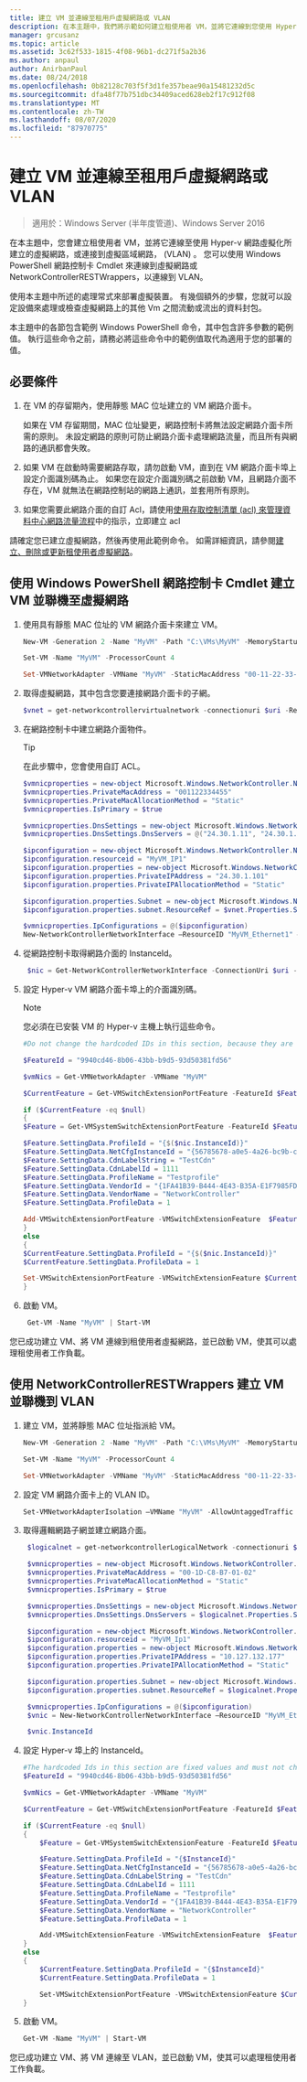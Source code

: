 ```yaml
---
title: 建立 VM 並連線至租用戶虛擬網路或 VLAN
description: 在本主題中，我們將示範如何建立租使用者 VM，並將它連線到您使用 Hyper-v 網路虛擬化建立的虛擬網路，或連接到虛擬區域網路（ (VLAN) ）。
manager: grcusanz
ms.topic: article
ms.assetid: 3c62f533-1815-4f08-96b1-dc271f5a2b36
ms.author: anpaul
author: AnirbanPaul
ms.date: 08/24/2018
ms.openlocfilehash: 0b82128c703f5f3d1fe357beae90a15481232d5c
ms.sourcegitcommit: dfa48f77b751dbc34409aced628eb2f17c912f08
ms.translationtype: MT
ms.contentlocale: zh-TW
ms.lasthandoff: 08/07/2020
ms.locfileid: "87970775"
---
```

# <a name="create-a-vm-and-connect-to-a-tenant-virtual-network-or-vlan"></a>建立 VM 並連線至租用戶虛擬網路或 VLAN

>適用於：Windows Server (半年度管道)、Windows Server 2016

在本主題中，您會建立租使用者 VM，並將它連線至使用 Hyper-v 網路虛擬化所建立的虛擬網路，或連接到虛擬區域網路， (VLAN) 。 您可以使用 Windows PowerShell 網路控制卡 Cmdlet 來連線到虛擬網路或 NetworkControllerRESTWrappers，以連線到 VLAN。

使用本主題中所述的處理常式來部署虛擬裝置。 有幾個額外的步驟，您就可以設定設備來處理或檢查虛擬網路上的其他 Vm 之間流動或流出的資料封包。

本主題中的各節包含範例 Windows PowerShell 命令，其中包含許多參數的範例值。 執行這些命令之前，請務必將這些命令中的範例值取代為適用于您的部署的值。


## <a name="prerequisites"></a>必要條件

1. 在 VM 的存留期內，使用靜態 MAC 位址建立的 VM 網路介面卡。<p>如果在 VM 存留期間，MAC 位址變更，網路控制卡將無法設定網路介面卡所需的原則。 未設定網路的原則可防止網路介面卡處理網路流量，而且所有與網路的通訊都會失敗。

2. 如果 VM 在啟動時需要網路存取，請勿啟動 VM，直到在 VM 網路介面卡埠上設定介面識別碼為止。 如果您在設定介面識別碼之前啟動 VM，且網路介面不存在，VM 就無法在網路控制站的網路上通訊，並套用所有原則。

3. 如果您需要此網路介面的自訂 Acl，請使用[使用存取控制清單 (acl) 來管理資料中心網路流量流程](../../sdn/manage/Use-Access-Control-Lists--ACLs--to-Manage-Datacenter-Network-Traffic-Flow.md)中的指示，立即建立 acl

請確定您已建立虛擬網路，然後再使用此範例命令。 如需詳細資訊，請參閱[建立、刪除或更新租使用者虛擬網路](https://technet.microsoft.com/windows-server-docs/networking/sdn/manage/create%2c-delete%2c-or-update-tenant-virtual-networks)。

## <a name="create-a-vm-and-connect-to-a-virtual-network-by-using-the-windows-powershell-network-controller-cmdlets"></a>使用 Windows PowerShell 網路控制卡 Cmdlet 建立 VM 並聯機至虛擬網路


1. 使用具有靜態 MAC 位址的 VM 網路介面卡來建立 VM。

   ```PowerShell
   New-VM -Generation 2 -Name "MyVM" -Path "C:\VMs\MyVM" -MemoryStartupBytes 4GB -VHDPath "c:\VMs\MyVM\Virtual Hard Disks\WindowsServer2016.vhdx" -SwitchName "SDNvSwitch"

   Set-VM -Name "MyVM" -ProcessorCount 4

   Set-VMNetworkAdapter -VMName "MyVM" -StaticMacAddress "00-11-22-33-44-55"
   ```

2. 取得虛擬網路，其中包含您要連接網路介面卡的子網。

   ```Powershell
   $vnet = get-networkcontrollervirtualnetwork -connectionuri $uri -ResourceId "Contoso_WebTier"
   ```

3. 在網路控制卡中建立網路介面物件。

   >[!TIP]
   >在此步驟中，您會使用自訂 ACL。

   ```PowerShell
   $vmnicproperties = new-object Microsoft.Windows.NetworkController.NetworkInterfaceProperties
   $vmnicproperties.PrivateMacAddress = "001122334455"
   $vmnicproperties.PrivateMacAllocationMethod = "Static"
   $vmnicproperties.IsPrimary = $true

   $vmnicproperties.DnsSettings = new-object Microsoft.Windows.NetworkController.NetworkInterfaceDnsSettings
   $vmnicproperties.DnsSettings.DnsServers = @("24.30.1.11", "24.30.1.12")

   $ipconfiguration = new-object Microsoft.Windows.NetworkController.NetworkInterfaceIpConfiguration
   $ipconfiguration.resourceid = "MyVM_IP1"
   $ipconfiguration.properties = new-object Microsoft.Windows.NetworkController.NetworkInterfaceIpConfigurationProperties
   $ipconfiguration.properties.PrivateIPAddress = "24.30.1.101"
   $ipconfiguration.properties.PrivateIPAllocationMethod = "Static"

   $ipconfiguration.properties.Subnet = new-object Microsoft.Windows.NetworkController.Subnet
   $ipconfiguration.properties.subnet.ResourceRef = $vnet.Properties.Subnets[0].ResourceRef

   $vmnicproperties.IpConfigurations = @($ipconfiguration)
   New-NetworkControllerNetworkInterface –ResourceID "MyVM_Ethernet1" –Properties $vmnicproperties –ConnectionUri $uri
   ```

4. 從網路控制卡取得網路介面的 InstanceId。

   ```PowerShell
    $nic = Get-NetworkControllerNetworkInterface -ConnectionUri $uri -ResourceId "MyVM-Ethernet1"
   ```

5. 設定 Hyper-v VM 網路介面卡埠上的介面識別碼。

   >[!NOTE]
   >您必須在已安裝 VM 的 Hyper-v 主機上執行這些命令。

   ```PowerShell
   #Do not change the hardcoded IDs in this section, because they are fixed values and must not change.

   $FeatureId = "9940cd46-8b06-43bb-b9d5-93d50381fd56"

   $vmNics = Get-VMNetworkAdapter -VMName "MyVM"

   $CurrentFeature = Get-VMSwitchExtensionPortFeature -FeatureId $FeatureId -VMNetworkAdapter $vmNics

   if ($CurrentFeature -eq $null)
   {
   $Feature = Get-VMSystemSwitchExtensionPortFeature -FeatureId $FeatureId

   $Feature.SettingData.ProfileId = "{$($nic.InstanceId)}"
   $Feature.SettingData.NetCfgInstanceId = "{56785678-a0e5-4a26-bc9b-c0cba27311a3}"
   $Feature.SettingData.CdnLabelString = "TestCdn"
   $Feature.SettingData.CdnLabelId = 1111
   $Feature.SettingData.ProfileName = "Testprofile"
   $Feature.SettingData.VendorId = "{1FA41B39-B444-4E43-B35A-E1F7985FD548}"
   $Feature.SettingData.VendorName = "NetworkController"
   $Feature.SettingData.ProfileData = 1

   Add-VMSwitchExtensionPortFeature -VMSwitchExtensionFeature  $Feature -VMNetworkAdapter $vmNics
   }
   else
   {
   $CurrentFeature.SettingData.ProfileId = "{$($nic.InstanceId)}"
   $CurrentFeature.SettingData.ProfileData = 1

   Set-VMSwitchExtensionPortFeature -VMSwitchExtensionFeature $CurrentFeature  -VMNetworkAdapter $vmNic
   }
   ```

6. 啟動 VM。

   ```PowerShell
    Get-VM -Name "MyVM" | Start-VM
   ```

您已成功建立 VM、將 VM 連線到租使用者虛擬網路，並已啟動 VM，使其可以處理租使用者工作負載。

## <a name="create-a-vm-and-connect-to-a-vlan-by-using-networkcontrollerrestwrappers"></a>使用 NetworkControllerRESTWrappers 建立 VM 並聯機到 VLAN


1. 建立 VM，並將靜態 MAC 位址指派給 VM。

   ```PowerShell
   New-VM -Generation 2 -Name "MyVM" -Path "C:\VMs\MyVM" -MemoryStartupBytes 4GB -VHDPath "c:\VMs\MyVM\Virtual Hard Disks\WindowsServer2016.vhdx" -SwitchName "SDNvSwitch"

   Set-VM -Name "MyVM" -ProcessorCount 4

   Set-VMNetworkAdapter -VMName "MyVM" -StaticMacAddress "00-11-22-33-44-55"
   ```

2. 設定 VM 網路介面卡上的 VLAN ID。

   ```PowerShell
   Set-VMNetworkAdapterIsolation –VMName "MyVM" -AllowUntaggedTraffic $true -IsolationMode VLAN -DefaultIsolationId 123
   ```

3. 取得邏輯網路子網並建立網路介面。

   ```PowerShell
    $logicalnet = get-networkcontrollerLogicalNetwork -connectionuri $uri -ResourceId "00000000-2222-1111-9999-000000000002"

    $vmnicproperties = new-object Microsoft.Windows.NetworkController.NetworkInterfaceProperties
    $vmnicproperties.PrivateMacAddress = "00-1D-C8-B7-01-02"
    $vmnicproperties.PrivateMacAllocationMethod = "Static"
    $vmnicproperties.IsPrimary = $true

    $vmnicproperties.DnsSettings = new-object Microsoft.Windows.NetworkController.NetworkInterfaceDnsSettings
    $vmnicproperties.DnsSettings.DnsServers = $logicalnet.Properties.Subnets[0].DNSServers

    $ipconfiguration = new-object Microsoft.Windows.NetworkController.NetworkInterfaceIpConfiguration
    $ipconfiguration.resourceid = "MyVM_Ip1"
    $ipconfiguration.properties = new-object Microsoft.Windows.NetworkController.NetworkInterfaceIpConfigurationProperties
    $ipconfiguration.properties.PrivateIPAddress = "10.127.132.177"
    $ipconfiguration.properties.PrivateIPAllocationMethod = "Static"

    $ipconfiguration.properties.Subnet = new-object Microsoft.Windows.NetworkController.Subnet
    $ipconfiguration.properties.subnet.ResourceRef = $logicalnet.Properties.Subnets[0].ResourceRef

    $vmnicproperties.IpConfigurations = @($ipconfiguration)
    $vnic = New-NetworkControllerNetworkInterface –ResourceID "MyVM_Ethernet1" –Properties $vmnicproperties –ConnectionUri $uri

    $vnic.InstanceId
   ```

4. 設定 Hyper-v 埠上的 InstanceId。

   ```PowerShell
   #The hardcoded Ids in this section are fixed values and must not change.
   $FeatureId = "9940cd46-8b06-43bb-b9d5-93d50381fd56"

   $vmNics = Get-VMNetworkAdapter -VMName "MyVM"

   $CurrentFeature = Get-VMSwitchExtensionPortFeature -FeatureId $FeatureId -VMNetworkAdapter $vmNic

   if ($CurrentFeature -eq $null)
   {
       $Feature = Get-VMSystemSwitchExtensionFeature -FeatureId $FeatureId

       $Feature.SettingData.ProfileId = "{$InstanceId}"
       $Feature.SettingData.NetCfgInstanceId = "{56785678-a0e5-4a26-bc9b-c0cba27311a3}"
       $Feature.SettingData.CdnLabelString = "TestCdn"
       $Feature.SettingData.CdnLabelId = 1111
       $Feature.SettingData.ProfileName = "Testprofile"
       $Feature.SettingData.VendorId = "{1FA41B39-B444-4E43-B35A-E1F7985FD548}"
       $Feature.SettingData.VendorName = "NetworkController"
       $Feature.SettingData.ProfileData = 1

       Add-VMSwitchExtensionFeature -VMSwitchExtensionFeature  $Feature -VMNetworkAdapter $vmNic
   }
   else
   {
       $CurrentFeature.SettingData.ProfileId = "{$InstanceId}"
       $CurrentFeature.SettingData.ProfileData = 1

       Set-VMSwitchExtensionPortFeature -VMSwitchExtensionFeature $CurrentFeature  -VMNetworkAdapter $vmNic
   }
   ```

5. 啟動 VM。

   ```PowerShell
   Get-VM -Name "MyVM" | Start-VM
   ```

您已成功建立 VM、將 VM 連線至 VLAN，並已啟動 VM，使其可以處理租使用者工作負載。



